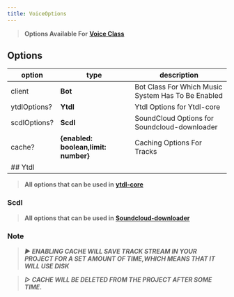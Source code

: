 ```yaml
---
title: VoiceOptions
---
```


> **Options Available For** [**Voice Class**](../class/Voice.md)

## Options

| option       | type                                 | description                                        |
| ------------ | ------------------------------------ | -------------------------------------------------- |
| client       | **Bot**                              | Bot Class For Which Music System Has To Be Enabled |
| ytdlOptions? | **Ytdl**                             | Ytdl Options for Ytdl-core                         |
| scdlOptions? | **Scdl**                             | SoundCloud Options for Soundcloud-downloader       |
| cache?       | **{enabled: boolean,limit: number}** | Caching Options For Tracks                         |
| ## Ytdl      |                                      |                                                    |

> **All options that can be used in** [**ytdl-core**](https://npmjs.com/ytdl-core)

### Scdl

> **All options that can be used in** [**Soundcloud-downloader**](https://npmjs.com/soundcloud-downloader)

### Note

> _**▶ ENABLING CACHE WILL SAVE TRACK STREAM IN YOUR PROJECT FOR A SET AMOUNT OF TIME,WHICH MEANS THAT IT WILL USE DISK**_

> _**▷ CACHE WILL BE DELETED FROM THE PROJECT AFTER SOME TIME.**_
